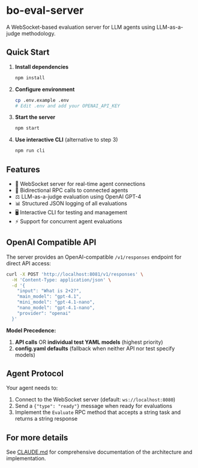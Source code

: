 # bo-eval-server

A WebSocket-based evaluation server for LLM agents using LLM-as-a-judge methodology.

## Quick Start

1. **Install dependencies**
   ```bash
   npm install
   ```

2. **Configure environment**
   ```bash
   cp .env.example .env
   # Edit .env and add your OPENAI_API_KEY
   ```

3. **Start the server**
   ```bash
   npm start
   ```

4. **Use interactive CLI** (alternative to step 3)
   ```bash
   npm run cli
   ```

## Features

- 🔌 WebSocket server for real-time agent connections
- 🤖 Bidirectional RPC calls to connected agents
- ⚖️ LLM-as-a-judge evaluation using OpenAI GPT-4
- 📊 Structured JSON logging of all evaluations
- 🖥️ Interactive CLI for testing and management
- ⚡ Support for concurrent agent evaluations

## OpenAI Compatible API

The server provides an OpenAI-compatible `/v1/responses` endpoint for direct API access:

```bash
curl -X POST 'http://localhost:8081/v1/responses' \
  -H 'Content-Type: application/json' \
  -d '{
    "input": "What is 2+2?",
    "main_model": "gpt-4.1",
    "mini_model": "gpt-4.1-nano", 
    "nano_model": "gpt-4.1-nano",
    "provider": "openai"
  }'
```

**Model Precedence:**
1. **API calls** OR **individual test YAML models** (highest priority)
2. **config.yaml defaults** (fallback when neither API nor test specify models)

## Agent Protocol

Your agent needs to:

1. Connect to the WebSocket server (default: `ws://localhost:8080`)
2. Send a `{"type": "ready"}` message when ready for evaluations
3. Implement the `Evaluate` RPC method that accepts a string task and returns a string response

## For more details

See [CLAUDE.md](./CLAUDE.md) for comprehensive documentation of the architecture and implementation.